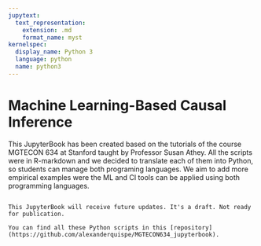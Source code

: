 ```yaml
---
jupytext:
  text_representation:
    extension: .md
    format_name: myst
kernelspec:
  display_name: Python 3
  language: python
  name: python3
---
```


# Machine Learning-Based Causal Inference

This JupyterBook has been created based on the tutorials of the course MGTECON 634 at Stanford taught by Professor Susan Athey. All the scripts were in R-markdown and we decided to translate each of them into Python, so students can manage both programing languages. We aim to add more empirical examples were the ML and CI tools can be applied using both programming languages.


```{tableofcontents}
```


```{admonition} Previous website
This JupyterBook will receive future updates. It's a draft. Not ready for publication.
```

```{admonition} Who is the book for? :class: important
You can find all these Python scripts in this [repository](https://github.com/alexanderquispe/MGTECON634_jupyterbook). 
```